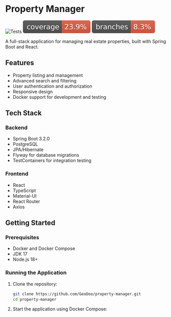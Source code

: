 # Property Manager

![Tests](https://github.com/GeoDoo/property-manager/actions/workflows/backend.yml/badge.svg)
![Coverage](https://github.com/GeoDoo/property-manager/blob/main/.github/badges/jacoco.svg)
![Branches](https://github.com/GeoDoo/property-manager/blob/main/.github/badges/branches.svg)

A full-stack application for managing real estate properties, built with Spring Boot and React.

## Features

- Property listing and management
- Advanced search and filtering
- User authentication and authorization
- Responsive design
- Docker support for development and testing

## Tech Stack

### Backend
- Spring Boot 3.2.0
- PostgreSQL
- JPA/Hibernate
- Flyway for database migrations
- TestContainers for integration testing

### Frontend
- React
- TypeScript
- Material-UI
- React Router
- Axios

## Getting Started

### Prerequisites

- Docker and Docker Compose
- JDK 17
- Node.js 18+

### Running the Application

1. Clone the repository:
   ```bash
   git clone https://github.com/GeoDoo/property-manager.git
   cd property-manager
   ```

2. Start the application using Docker Compose:
   ```
